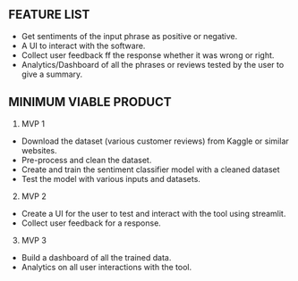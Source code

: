 ## FEATURE LIST
- 	Get sentiments of the input phrase as positive or negative.
- 	A UI to interact with the software.
- 	Collect user feedback ff the response whether it was wrong or right.
- 	Analytics/Dashboard of all the phrases or reviews tested by the user to give a summary.

## MINIMUM VIABLE PRODUCT

1. MVP 1
- Download the dataset (various customer reviews) from Kaggle or similar websites.
- Pre-process and clean the dataset.
- Create and train the sentiment classifier model with a cleaned dataset
- Test the model with various inputs and datasets.

2. MVP 2
- Create a UI for the user to test and interact with the tool using streamlit.
- Collect user feedback for a response.

3. MVP 3
- Build a dashboard of all the trained data.
- Analytics on all user interactions with the tool.

